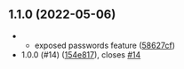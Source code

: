## 1.1.0 (2022-05-06)

- - exposed passwords feature ([58627cf](https://github.com/apolgesek/fortibit/commit/58627cf))
- 1.0.0 (#14) ([154e817](https://github.com/apolgesek/fortibit/commit/154e817)), closes [#14](https://github.com/apolgesek/fortibit/issues/14)
